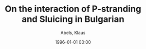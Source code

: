 ---
layout: post
title: On the interaction of P-stranding and Sluicing in Bulgarian

date: 1996-01-01 00:00
author: Abels, Klaus
journal: Aspects of Slavic Linguistics

link: https://doi.org/10.1515/9783110517873-002

year: 2017
---